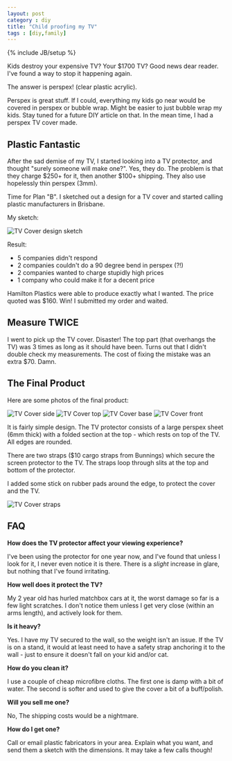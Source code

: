 ```yaml
---
layout: post
category : diy
title: "Child proofing my TV"
tags : [diy,family]
---
```

{% include JB/setup %}

Kids destroy your expensive TV? Your $1700 TV? Good news dear reader. I've found a way to stop it happening again.

<!--more-->

The answer is perspex! (clear plastic acrylic).

Perspex is great stuff. If I could, everything my kids go near would be covered in perspex or bubble wrap. Might be easier to just bubble wrap my kids. Stay tuned for a future DIY article on that. In the mean time, I had a perspex TV cover made.

## Plastic Fantastic

After the sad demise of my TV, I started looking into a TV protector, and thought "surely someone will make one?". Yes, they do. The problem is that they charge $250+ for it, then another $100+ shipping. They also use hopelessly thin perspex (3mm).

Time for Plan "B". I sketched out a design for a TV cover and started calling plastic manufacturers in Brisbane.

My sketch:

<img class="img-responsive blog-img " src="{{ site.url }}/assets/images/diy/tvcover06.jpg" alt="TV Cover design sketch" />

Result:

* 5 companies didn't respond
* 2 companies couldn't do a 90 degree bend in perspex (?!)
* 2 companies wanted to charge stupidly high prices
* 1 company who could make it for a decent price

Hamilton Plastics were able to produce exactly what I wanted. The price quoted was $160. Win! I submitted my order and waited.

## Measure TWICE

I went to pick up the TV cover. Disaster! The top part (that overhangs the TV) was 3 times as long as it should have been. Turns out that I didn't double check my measurements. The cost of fixing the mistake was an extra $70. Damn.

## The Final Product

Here are some photos of the final product:

<img class="img-responsive blog-img " src="{{ site.url }}/assets/images/diy/tvcover03.jpg" alt="TV Cover side" />

<img class="img-responsive blog-img " src="{{ site.url }}/assets/images/diy/tvcover04.jpg" alt="TV Cover top" />

<img class="img-responsive blog-img " src="{{ site.url }}/assets/images/diy/tvcover05.jpg" alt="TV Cover base" />

<img class="img-responsive blog-img " src="{{ site.url }}/assets/images/diy/tvcover01.jpg" alt="TV Cover front" />

It is fairly simple design. The TV protector consists of a large perspex sheet (6mm thick) with a folded section at the top - which rests on top of the TV. All edges are rounded.

There are two straps ($10 cargo straps from Bunnings) which secure the screen protector to the TV. The straps loop through slits at the top and bottom of the protector.

I added some stick on rubber pads around the edge, to protect the cover and the TV.

<img class="img-responsive blog-img " src="{{ site.url }}/assets/images/diy/tvcover02.jpg" alt="TV Cover straps" />

## FAQ

**How does the TV protector affect your viewing experience?**

I've been using the protector for one year now, and I've found that unless I look for it, I never even notice it is there. There is a *slight* increase in glare, but nothing that I've found irritating.

**How well does it protect the TV?**

My 2 year old has hurled matchbox cars at it, the worst damage so far is a few light scratches. I don't notice them unless I get very close (within an arms length), and actively look for them.

**Is it heavy?**

Yes. I have my TV secured to the wall, so the weight isn't an issue. If the TV is on a stand, it would at least need to have a safety strap anchoring it to the wall - just to ensure it doesn't fall on your kid and/or cat.

**How do you clean it?**

I use a couple of cheap microfibre cloths. The first one is damp with a bit of water. The second is softer and used to give the cover a bit of a buff/polish.

**Will you sell me one?**

No, The shipping costs would be a nightmare.

**How do I get one?**

Call or email plastic fabricators in your area. Explain what you want, and send them a sketch with the dimensions. It may take a few calls though!
